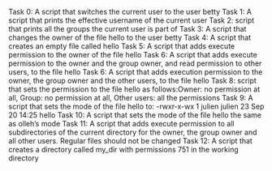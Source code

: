 Task 0: A script that switches the current user to the user betty
Task 1: A script that prints the effective username of the current user
Task 2: script that prints all the groups the current user is part of
Task 3: A script that changes the owner of the file hello to the user betty
Task 4: A script that creates an empty file called hello
Task 5: A script that adds execute permission to the owner of the file hello
Task 6: A script that adds execute permission to the owner and the group owner, and read permission to other users, to the file hello
Task 6: A script that adds execution permission to the owner, the group owner and the other users, to the file hello
Task 8: script that sets the permission to the file hello as follows:Owner: no permission at all, Group: no permission at all, Other users: all the permissions
Task 9: A script that sets the mode of the file hello to: -rwxr-x-wx 1 julien julien 23 Sep 20 14:25 hello
Task 10: A script that sets the mode of the file hello the same as olleh’s mode
Task 11: A script that adds execute permission to all subdirectories of the current directory for the owner, the group owner and all other users. Regular files should not be changed
Task 12: A script that creates a directory called my_dir with permissions 751 in the working directory
